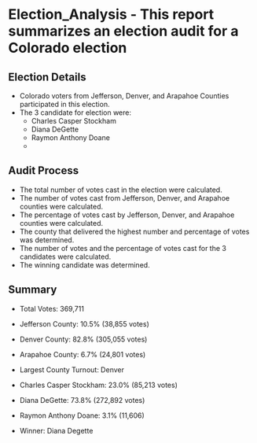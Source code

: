 #   Election_Analysis - This report summarizes an election audit for a Colorado election

##  Election Details

- Colorado voters from Jefferson, Denver, and Arapahoe Counties participated in this election.
- The 3 candidate for election were:
  - Charles Casper Stockham
  - Diana DeGette
  - Raymon Anthony Doane
  - 
##  Audit Process

  - The total number of votes cast in the election were calculated.
  - The number of votes cast from Jefferson, Denver, and Arapahoe counties were calculated.
  - The percentage of votes cast by Jefferson, Denver, and Arapahoe counties were calculated.
  - The county that delivered the highest number and percentage of votes was determined.
  - The number of votes and the percentage of votes cast for the 3 candidates were calculated.
  - The winning candidate was determined. 

##  Summary

  - Total Votes: 369,711
  - Jefferson County: 10.5% (38,855 votes)
  - Denver County: 82.8% (305,055 votes)
  - Arapahoe County: 6.7% (24,801 votes)
  - Largest County Turnout: Denver

  - Charles Casper Stockham: 23.0% (85,213 votes)
  - Diana DeGette: 73.8% (272,892 votes)
  - Raymon Anthony Doane: 3.1% (11,606)
  - Winner: Diana Degette




